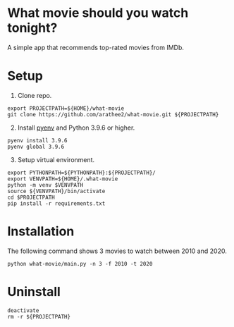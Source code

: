 # What movie should you watch tonight?
A simple app that recommends top-rated movies from IMDb.

# Setup
1. Clone repo.
```buildoutcfg
export PROJECTPATH=${HOME}/what-movie
git clone https://github.com/arathee2/what-movie.git ${PROJECTPATH}
```

2. Install [pyenv](https://github.com/pyenv/pyenv#installation) and Python 3.9.6 or higher.
```buildoutcfg
pyenv install 3.9.6
pyenv global 3.9.6
```

3. Setup virtual environment.
```buildoutcfg
export PYTHONPATH=${PYTHONPATH}:${PROJECTPATH}/
export VENVPATH=${HOME}/.what-movie
python -m venv $VENVPATH
source ${VENVPATH}/bin/activate
cd $PROJECTPATH
pip install -r requirements.txt
```

# Installation
The following command shows 3 movies to watch between 2010 and 2020.
```buildoutcfg
python what-movie/main.py -n 3 -f 2010 -t 2020
```

# Uninstall
```buildoutcfg
deactivate
rm -r ${PROJECTPATH}
```